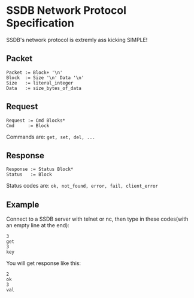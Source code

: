 # SSDB Network Protocol Specification

SSDB's network protocol is extremly ass kicking SIMPLE!

## Packet

```
Packet := Block+ '\n'
Block  := Size '\n' Data '\n'
Size   := literal_integer
Data   := size_bytes_of_data
```

## Request

```
Request := Cmd Blocks*
Cmd     := Block
```

Commands are: ```get, set, del, ...```

## Response

```
Response := Status Block*
Status   := Block
```

Status codes are: ```ok, not_found, error, fail, client_error```

## Example

Connect to a SSDB server with telnet or nc, then type in these codes(with an empty line at the end):

```
3
get
3
key

```

You will get response like this:

```
2
ok
3
val
```
